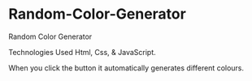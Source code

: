 # Random-Color-Generator
Random Color Generator

Technologies Used
Html,
Css, 
& JavaScript.



When you click the button it automatically generates different colours.
